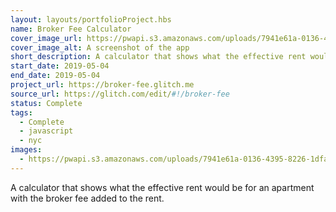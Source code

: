 ```yaml
---
layout: layouts/portfolioProject.hbs
name: Broker Fee Calculator
cover_image_url: https://pwapi.s3.amazonaws.com/uploads/7941e61a-0136-4395-8226-1dfa56067b59
cover_image_alt: A screenshot of the app
short_description: A calculator that shows what the effective rent would be for an apartment with the broker fee added to the rent.
start_date: 2019-05-04
end_date: 2019-05-04
project_url: https://broker-fee.glitch.me
source_url: https://glitch.com/edit/#!/broker-fee
status: Complete
tags:
  - Complete
  - javascript
  - nyc
images:
  - https://pwapi.s3.amazonaws.com/uploads/7941e61a-0136-4395-8226-1dfa56067b59
---
```


A calculator that shows what the effective rent would be for an apartment with the broker fee added to the rent.
